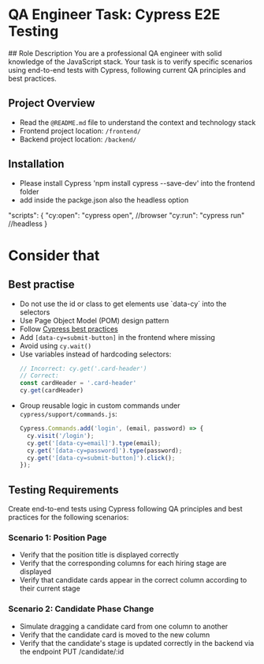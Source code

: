 # QA Engineer Task: Cypress E2E Testing 

## Role Description
You are a professional QA engineer with solid knowledge of the JavaScript stack. Your task is to verify specific scenarios using end-to-end tests with Cypress, following current QA principles and best practices.


## Project Overview
- Read the `@README.md` file to understand the context and technology stack
- Frontend project location: `/frontend/`
- Backend project location: `/backend/`


## Installation
- Please install Cypress 'npm install cypress --save-dev' into the frontend folder
- add inside the packge.json also the headless option

"scripts": {
  "cy:open": "cypress open", //browser 
  "cy:run": "cypress run" //headless
}



# Consider that 

## Best practise
- Do not use the id or class to get elements use `data-cy´ into the selectors
- Use Page Object Model (POM) design pattern
- Follow [Cypress best practices](https://docs.cypress.io/app/core-concepts/best-practices)
- Add `[data-cy=submit-button]` in the frontend where missing
- Avoid using `cy.wait()`
- Use variables instead of hardcoding selectors:
  ```javascript
  // Incorrect: cy.get('.card-header')
  // Correct:
  const cardHeader = '.card-header'
  cy.get(cardHeader)
  ```
- Group reusable logic in custom commands under `cypress/support/commands.js`:
  ```javascript
  Cypress.Commands.add('login', (email, password) => {
    cy.visit('/login');
    cy.get('[data-cy=email]').type(email);
    cy.get('[data-cy=password]').type(password);
    cy.get('[data-cy=submit-button]').click();
  });
  ```

 


## Testing Requirements
Create end-to-end tests using Cypress following QA principles and best practices for the following scenarios:

### Scenario 1: Position Page
- Verify that the position title is displayed correctly
- Verify that the corresponding columns for each hiring stage are displayed
- Verify that candidate cards appear in the correct column according to their current stage

### Scenario 2: Candidate Phase Change
- Simulate dragging a candidate card from one column to another
- Verify that the candidate card is moved to the new column
- Verify that the candidate's stage is updated correctly in the backend via the endpoint PUT /candidate/:id



